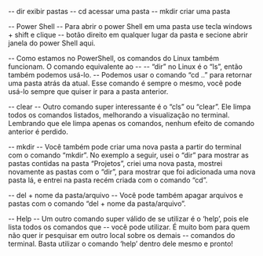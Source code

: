 -- dir exibir pastas
-- cd acessar uma pasta
-- mkdir criar uma pasta

--  Power Shell
-- Para abrir o power Shell em uma pasta use tecla windows + shift e clique
-- botão direito em qualquer lugar da pasta e secione abrir janela do power Shell aqui.

-- Como estamos no PowerShell, os comandos do Linux também funcionam. O comando equivalente ao -- -- “dir” no Linux é o “ls”, então também podemos usá-lo.
-- Podemos usar o comando “cd ..” para retornar uma pasta atrás da atual. Esse comando é sempre o mesmo, você pode usá-lo sempre que quiser ir para a pasta anterior.

-- clear
-- Outro comando super interessante é o “cls” ou “clear”. Ele limpa todos os comandos listados, melhorando a visualização no terminal. Lembrando que ele limpa apenas os comandos, nenhum efeito de comando anterior é perdido.

-- mkdir
-- Você também pode criar uma nova pasta a partir do terminal com o comando “mkdir”. No exemplo a seguir, usei o “dir” para mostrar as pastas contidas na pasta “Projetos”, criei uma nova pasta, mostrei novamente as pastas com o “dir”, para mostrar que foi adicionada uma nova pasta lá, e entrei na pasta recém criada com o comando “cd”.

-- del + nome da pasta/arquivo
-- Você pode também apagar arquivos e pastas com o comando “del + nome da pasta/arquivo”. 

-- Help
-- Um outro comando super válido de se utilizar é o ‘help’, pois ele lista todos os comandos que -- você pode utilizar. É muito bom para quem não quer ir pesquisar em outro local sobre os demais -- comandos do terminal. Basta utilizar o comando ‘help’ dentro dele mesmo e pronto!